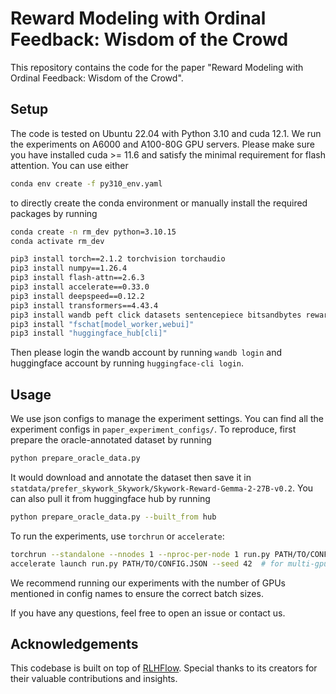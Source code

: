 # Reward Modeling with Ordinal Feedback: Wisdom of the Crowd

This repository contains the code for the paper "Reward Modeling with Ordinal Feedback: Wisdom of the Crowd".

## Setup

The code is tested on Ubuntu 22.04 with Python 3.10 and cuda 12.1. We run the experiments on A6000 and A100-80G GPU servers. Please make sure you have installed cuda >= 11.6 and satisfy the minimal requirement for flash attention.
You can use either
```bash
conda env create -f py310_env.yaml
```
to directly create the conda environment or manually install the required packages by running
```bash
conda create -n rm_dev python=3.10.15
conda activate rm_dev    

pip3 install torch==2.1.2 torchvision torchaudio 
pip3 install numpy==1.26.4
pip3 install flash-attn==2.6.3
pip3 install accelerate==0.33.0 
pip3 install deepspeed==0.12.2
pip3 install transformers==4.43.4
pip3 install wandb peft click datasets sentencepiece bitsandbytes rewardbench loguru
pip3 install "fschat[model_worker,webui]"
pip3 install "huggingface_hub[cli]"
```

Then please login the wandb account by running `wandb login` and huggingface account by running `huggingface-cli login`.

## Usage

We use json configs to manage the experiment settings. You can find all the experiment configs in `paper_experiment_configs/`. To reproduce, first prepare the oracle-annotated dataset by running 
```bash
python prepare_oracle_data.py
```
It would download and annotate the dataset then save it in `statdata/prefer_skywork_Skywork/Skywork-Reward-Gemma-2-27B-v0.2`. You can also pull it from huggingface hub by running
```bash
python prepare_oracle_data.py --built_from hub
```

To run the experiments, use `torchrun` or `accelerate`:
```bash
torchrun --standalone --nnodes 1 --nproc-per-node 1 run.py PATH/TO/CONFIG.JSON --seed 42  # for single gpu
accelerate launch run.py PATH/TO/CONFIG.JSON --seed 42  # for multi-gpu
```
We recommend running our experiments with the number of GPUs mentioned in config names to ensure the correct batch sizes. 

If you have any questions, feel free to open an issue or contact us.

## Acknowledgements
This codebase is built on top of [RLHFlow](https://github.com/RLHFlow/RLHF-Reward-Modeling/tree/main/bradley-terry-rm). Special thanks to its creators for their valuable contributions and insights.